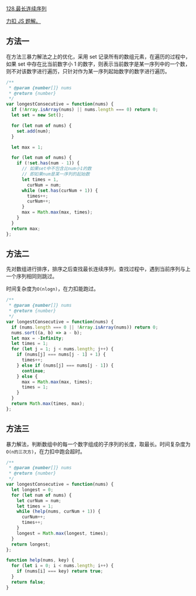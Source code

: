 [128.最长连续序列](https://leetcode-cn.com/problems/longest-consecutive-sequence/solution/zui-chang-lian-xu-xu-lie-by-leetcode/)

[力扣 JS 题解。](https://github.com/GuYueJiaJie/blog/blob/master/%E7%AE%97%E6%B3%95%E4%B8%8E%E6%95%B0%E6%8D%AE%E7%BB%93%E6%9E%84/README.md)

## 方法一

在方法三暴力解法之上的优化，采用 set 记录所有的数组元素，在遍历的过程中，如果 set 中存在比当前数字小 1 的数字，则表示当前数字是某一序列中的一个数，则不对该数字进行遍历，只针对作为某一序列起始数字的数字进行遍历。

```javascript
/**
 * @param {number[]} nums
 * @return {number}
 */
var longestConsecutive = function(nums) {
  if (!Array.isArray(nums) || nums.length === 0) return 0;
  let set = new Set();

  for (let num of nums) {
    set.add(num);
  }

  let max = 1;

  for (let num of nums) {
    if (!set.has(num - 1)) {
      // 如果set中不包含比num小1的数
      // 即如果num是某一序列的起始数
      let times = 1,
        curNum = num;
      while (set.has(curNum + 1)) {
        times++;
        curNum++;
      }
      max = Math.max(max, times);
    }
  }
  return max;
};
```

## 方法二

先对数组进行排序，排序之后查找最长连续序列，查找过程中，遇到当前序列与上一个序列相同则跳过。

时间复杂度为`O(nlogn)`，在力扣能跑过。

```javascript
/**
 * @param {number[]} nums
 * @return {number}
 */
var longestConsecutive = function(nums) {
  if (nums.length === 0 || !Array.isArray(nums)) return 0;
  nums.sort((a, b) => a - b);
  let max = -Infinity;
  let times = 1;
  for (let j = 1; j < nums.length; j++) {
    if (nums[j] === nums[j - 1] + 1) {
      times++;
    } else if (nums[j] === nums[j - 1]) {
      continue;
    } else {
      max = Math.max(max, times);
      times = 1;
    }
  }
  return Math.max(times, max);
};
```

## 方法三

暴力解法，判断数组中的每一个数字组成的子序列的长度，取最长。时间复杂度为`O(n的三次方)`，在力扣中跑会超时。

```javascript
/**
 * @param {number[]} nums
 * @return {number}
 */
var longestConsecutive = function(nums) {
  let longest = 0;
  for (let num of nums) {
    let curNum = num;
    let times = 1;
    while (help(nums, curNum + 1)) {
      curNum++;
      times++;
    }
    longest = Math.max(longest, times);
  }
  return longest;
};

function help(nums, key) {
  for (let i = 0; i < nums.length; i++) {
    if (nums[i] === key) return true;
  }
  return false;
}
```
